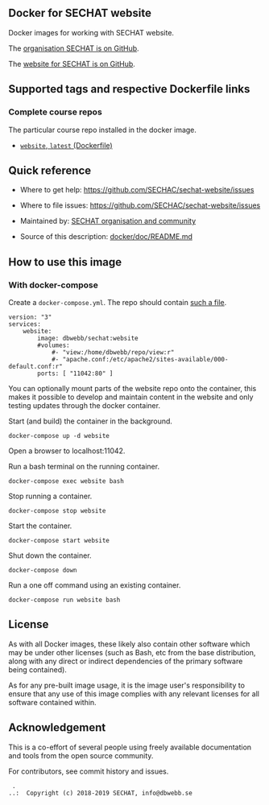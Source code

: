Docker for SECHAT website
-------------------

Docker images for working with SECHAT website.

The [organisation SECHAT is on GitHub](https://github.com/SECHAC).

The [website for SECHAT is on GitHub](https://github.com/SECHAC/sechat-website).



Supported tags and respective Dockerfile links
-------------------



### Complete course repos

The particular course repo installed in the docker image.

* [`website`, `latest` (Dockerfile)](https://github.com/SECHAC/sechat-website/blob/master/docker/Dockerfile)



Quick reference
-------------------

* Where to get help:
    https://github.com/SECHAC/sechat-website/issues

* Where to file issues:
    https://github.com/SECHAC/sechat-website/issues

* Maintained by:
    [SECHAT organisation and community](https://github.com/SECHAC)

* Source of this description:
    [docker/doc/README.md](https://github.com/SECHAC/sechat-website/blob/master/docker/doc/README.md)



How to use this image
-------------------



### With docker-compose

Create a `docker-compose.yml`. The repo should contain [such a file](https://github.com/SECHAC/sechat-website/blob/master/docker-compose.yml).

```text
version: "3"
services:
    website:
        image: dbwebb/sechat:website
        #volumes:
            #- "view:/home/dbwebb/repo/view:r"
            #- "apache.conf:/etc/apache2/sites-available/000-default.conf:r"
        ports: [ "11042:80" ]
```

You can optionally mount parts of the website repo onto the container, this makes it possible to develop and maintain content in the website and only testing updates through the docker container.

Start (and build) the container in the background.

```text
docker-compose up -d website
```

Open a browser to localhost:11042.

Run a bash terminal on the running container.

```text
docker-compose exec website bash
```

Stop running a container.

```text
docker-compose stop website
```

Start the container.

```text
docker-compose start website
```

Shut down the container.

```text
docker-compose down
```

Run a one off command using an existing container.

```text
docker-compose run website bash
```



License
-------------------

As with all Docker images, these likely also contain other software which may be under other licenses (such as Bash, etc from the base distribution, along with any direct or indirect dependencies of the primary software being contained).

As for any pre-built image usage, it is the image user's responsibility to ensure that any use of this image complies with any relevant licenses for all software contained within.



Acknowledgement
-------------------

This is a co-effort of several people using freely available documentation and tools from the open source community.

For contributors, see commit history and issues.




```
 .
..:  Copyright (c) 2018-2019 SECHAT, info@dbwebb.se
```
